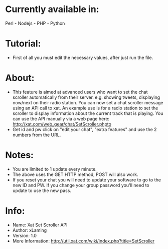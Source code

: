 
# Currently available in:
Perl - Nodejs - PHP - Python

# Tutorial:
* First of all you must edit the necessary values, after just run the file.

# About:
* This feature is aimed at advanced users who want to set the chat scroller automatically from their server. e.g. showing tweets, displaying now/next on their radio station.
You can now set a chat scroller message using an API call to xat.
An example use is for a radio station to set the scroller to display information about the current track that is playing.
You can use the API manually via a web page here: http://xat.com/web_gear/chat/SetScroller.phpto 
* Get id and pw click on "edit your chat", "extra features" and use the 2 numbers from the URL.

# Notes:
* You are limited to 1 update every minute.
* The above uses the GET HTTP method, POST will also work.
* If you reset your chat you will need to update your software to go to the new ID and PW. If you change your group password you'll need to update to use the new pass. 

# Info:
* Name: Xat Set Scroller API
* Author: xLaming
* Version: 1.0
* More Information: http://util.xat.com/wiki/index.php?title=SetScroller
